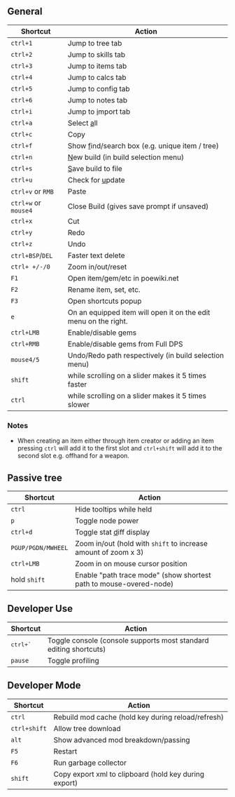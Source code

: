 ## General

| Shortcut          | Action
|-------------------|-------------------------------------------------------------------
| `ctrl+1`          | Jump to tree tab
| `ctrl+2`          | Jump to skills tab
| `ctrl+3`          | Jump to items tab
| `ctrl+4`          | Jump to calcs tab
| `ctrl+5`          | Jump to config tab
| `ctrl+6`          | Jump to notes tab
| `ctrl+i`          | Jump to <u>i</u>mport tab
| `ctrl+a`          | Select <u>a</u>ll
| `ctrl+c`          | Copy
| `ctrl+f`          | Show <u>f</u>ind/search box (e.g. unique item / tree)
| `ctrl+n`          | <u>N</u>ew build (in build selection menu)
| `ctrl+s`          | <u>S</u>ave build to file
| `ctrl+u`          | Check for <u>u</u>pdate
| `ctrl+v` or `RMB` | Paste
| `ctrl+w` or `mouse4` | Close Build (gives save prompt if unsaved)
| `ctrl+x`          | Cut
| `ctrl+y`          | Redo
| `ctrl+z`          | Undo
| `ctrl+BSP`/`DEL`  | Faster text delete
| `ctrl+ +/-/0`     | Zoom in/out/reset
| `F1`              | Open item/gem/etc in poewiki.net
| `F2`              | Rename item, set, etc.
| `F3`              | Open shortcuts popup
| `e`               | On an equipped item will open it on the edit menu on the right.
| `ctrl+LMB`        | Enable/disable gems
| `ctrl+RMB`        | Enable/disable gems from Full DPS
| `mouse4/5`        | Undo/Redo path respectively (in build selection menu)
| `shift`           | while scrolling on a slider makes it 5 times faster
| `ctrl`            | while scrolling on a slider makes it 5 times slower

### Notes
* When creating an item either through item creator or adding an item pressing `ctrl` will add it 
to the first slot and `ctrl+shift` will add it to the second slot e.g. offhand for a weapon.

## Passive tree

| Shortcut          | Action
|-------------------|-------------------------------------------------------------------
| `ctrl`            | Hide tooltips while held
| `p`               | Toggle node power
| `ctrl+d`          | Toggle stat <u>d</u>iff display
| `PGUP/PGDN/MWHEEL`| Zoom in/out (hold with `shift` to increase amount of zoom x 3)
| `ctrl+LMB`        | Zoom in on mouse cursor position
| hold `shift`      | Enable "path trace mode" (show shortest path to mouse-overed-node) 


## Developer Use

| Shortcut          | Action
|-------------------|-------------------------------------------------------------------
| <tt>ctrl+`</tt>   | Toggle console  (console supports most standard editing shortcuts)
| `pause`           | Toggle profiling 

## Developer Mode

| Shortcut          | Action
|-------------------|-------------------------------------------------------------------
| `ctrl`            | Rebuild mod cache (hold key during reload/refresh)
| `ctrl+shift`      | Allow tree download
| `alt`             | Show advanced mod breakdown/passing
| `F5`              | Restart
| `F6`              | Run garbage collector
| `shift`           | Copy export xml to clipboard (hold key during export)
